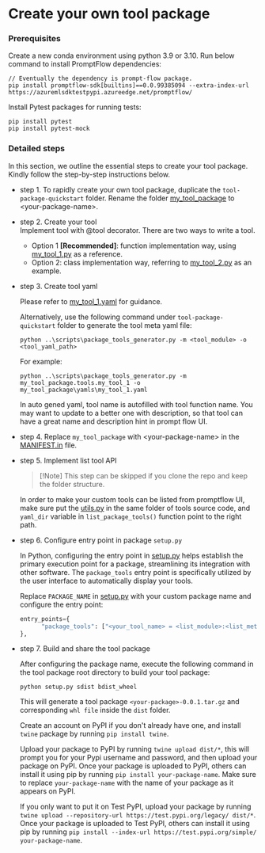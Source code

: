 # Create your own tool package

### Prerequisites
Create a new conda environment using python 3.9 or 3.10. Run below command to install PromptFlow dependencies:
```
// Eventually the dependency is prompt-flow package.
pip install promptflow-sdk[builtins]==0.0.99385094 --extra-index-url https://azuremlsdktestpypi.azureedge.net/promptflow/
```
Install Pytest packages for running tests:
```
pip install pytest
pip install pytest-mock
```

### Detailed steps
In this section, we outline the essential steps to create your tool package. Kindly follow the step-by-step instructions below.

* step 1. To rapidly create your own tool package, duplicate the `tool-package-quickstart` folder. Rename the folder [my_tool_package](/tool-package-quickstart/my_tool_package/) to &lt;your-package-name&gt;.

* step 2. Create your tool  
  Implement tool with @tool decorator. There are two ways to write a tool.

  - Option 1 **[Recommended]**: function implementation way, using [my_tool_1.py](my_tool_package/tools/my_tool_1.py) as a reference.
  - Option 2: class implementation way, referring to [my_tool_2.py](my_tool_package/tools/my_tool_2.py) as an example. 


* step 3. Create tool yaml
  
  Please refer to [my_tool_1.yaml](my_tool_package/yamls/my_tool_1.yaml) for guidance.
  
  Alternatively, use the following command under `tool-package-quickstart` folder to generate the tool meta yaml file:
  ```
  python ..\scripts\package_tools_generator.py -m <tool_module> -o <tool_yaml_path>
  ```
  For example:
  ```
  python ..\scripts\package_tools_generator.py -m my_tool_package.tools.my_tool_1 -o my_tool_package\yamls\my_tool_1.yaml
  ```
  In auto gened yaml, tool name is autofilled with tool function name. You may want to update to a better one with description, so that tool can have a great name and description hint in prompt flow UI.

* step 4. Replace `my_tool_package` with &lt;your-package-name&gt; in the [MANIFEST.in](MANIFEST.in) file.

* step 5. Implement list tool API

  > [!Note] This step can be skipped if you clone the repo and keep the folder structure.

  In order to make your custom tools can be listed from promptflow UI, make sure put the [utils.py](my_tool_package/tools/utils.py) in the same folder of tools source code, and `yaml_dir` variable in `list_package_tools()` function point to the right path.


* step 6. Configure entry point in package `setup.py`

  In Python, configuring the entry point in [setup.py](setup.py) helps establish the primary execution point for a package, streamlining its integration with other software. The `package_tools` entry point is specifically utilized by the user interface to automatically display your tools.
  
  Replace `PACKAGE_NAME` in [setup.py](setup.py) with your custom package name and configure the entry point:
  ```python
  entry_points={
        "package_tools": ["<your_tool_name> = <list_module>:<list_method>"],
  },
  ```

* step 7. Build and share the tool package

  After configuring the package name, execute the following command in the tool package root directory to build your tool package:
  ```
  python setup.py sdist bdist_wheel
  ```
  This will generate a tool package `<your-package>-0.0.1.tar.gz` and corresponding `whl file` inside the `dist` folder.

  Create an account on PyPI if you don't already have one, and install `twine` package by running `pip install twine`.

  Upload your package to PyPI by running `twine upload dist/*`, this will prompt you for your Pypi username and password, and then upload your package on PyPI. Once your package is uploaded to PyPI, others can install it using pip by running `pip install your-package-name`. Make sure to replace `your-package-name` with the name of your package as it appears on PyPI.

  If you only want to put it on Test PyPI, upload your package by running `twine upload --repository-url https://test.pypi.org/legacy/ dist/*`. Once your package is uploaded to Test PyPI, others can install it using pip by running `pip install --index-url https://test.pypi.org/simple/ your-package-name`.
